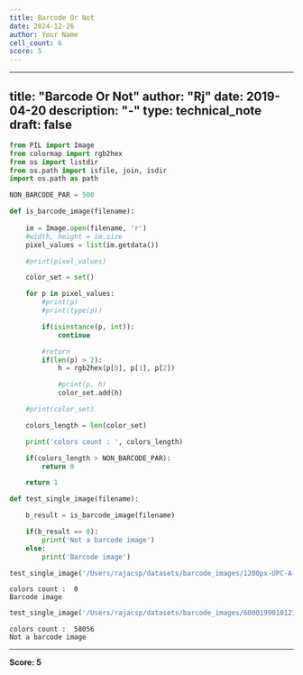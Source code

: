 ```yaml
---
title: Barcode Or Not
date: 2024-12-26
author: Your Name
cell_count: 6
score: 5
---
```


---
title: "Barcode Or Not"
author: "Rj"
date: 2019-04-20
description: "-"
type: technical_note
draft: false
---

```python
from PIL import Image
from colormap import rgb2hex
from os import listdir
from os.path import isfile, join, isdir
import os.path as path
```


```python
NON_BARCODE_PAR = 500

def is_barcode_image(filename):
    
    im = Image.open(filename, 'r')
    #width, height = im.size
    pixel_values = list(im.getdata())

    #print(pixel_values)

    color_set = set()

    for p in pixel_values:
        #print(p)
        #print(type(p))

        if(isinstance(p, int)):
            continue

        #return
        if(len(p) > 2):
            h = rgb2hex(p[0], p[1], p[2])

            #print(p, h)
            color_set.add(h)

    #print(color_set)

    colors_length = len(color_set)

    print('colors count : ', colors_length)

    if(colors_length > NON_BARCODE_PAR):
        return 0

    return 1
```


```python
def test_single_image(filename):

    b_result = is_barcode_image(filename)

    if(b_result == 0):
        print('Not a barcode image')
    else:
        print('Barcode image')
```


```python
test_single_image('/Users/rajacsp/datasets/barcode_images/1200px-UPC-A-036000291452.svg.png')
```

    colors count :  0
    Barcode image



```python
test_single_image('/Users/rajacsp/datasets/barcode_images/6000199010121.jpg')
```

    colors count :  58056
    Not a barcode image



---
**Score: 5**